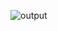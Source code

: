 ![output](https://github.com/user-attachments/assets/1c47fd97-a96b-40d9-9b40-f06105db5a47)
<!-- 

check ffmpg

AE render Quick Time, RGB-Alpha save --- video.mov

# step 1 — generate palette (better colours, smaller file)
ffmpeg -i "video.mov" -vf "fps=15,scale=480:-1:flags=lanczos,palettegen" palette.png

# step 2 — create gif using palette, and ask the GIF to loop forever
ffmpeg -i "video.mov" -i palette.png -filter_complex "fps=15,scale=480:-1:flags=lanczos[x];[x][1:v]paletteuse" -loop 0 output.gif


-->
